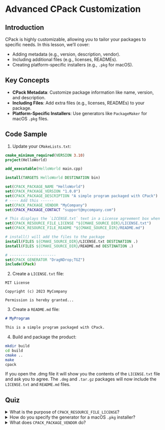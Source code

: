# Advanced CPack Customization

## Introduction

CPack is highly customizable, allowing you to tailor your packages to specific needs. In this lesson, we’ll cover:

* Adding metadata (e.g., version, description, vendor).
* Including additional files (e.g., licenses, READMEs).
* Creating platform-specific installers (e.g., `.pkg` for macOS).

## Key Concepts

* **CPack Metadata**: Customize package information like name, version, and description.
* **Including Files**: Add extra files (e.g., licenses, READMEs) to your package.
* **Platform-Specific Installers**: Use generators like `PackageMaker` for macOS `.pkg` files.

## Code Sample

1. Update your `CMakeLists.txt`:


```cmake
cmake_minimum_required(VERSION 3.10)
project(HelloWorld)

add_executable(HelloWorld main.cpp)

install(TARGETS HelloWorld DESTINATION bin)

set(CPACK_PACKAGE_NAME "HelloWorld")
set(CPACK_PACKAGE_VERSION "1.0.0")
set(CPACK_PACKAGE_DESCRIPTION "A simple program packaged with CPack")
# ---- Add this ------
set(CPACK_PACKAGE_VENDOR "MyCompany")
set(CPACK_PACKAGE_CONTACT "support@mycompany.com")

# This displays the `LICENSE.txt` text in a License agreement box when you double-click the `dmg` but doesn't include the actual file in the package.
set(CPACK_RESOURCE_FILE_LICENSE "${CMAKE_SOURCE_DIR}/LICENSE.txt")
set(CPACK_RESOURCE_FILE_README "${CMAKE_SOURCE_DIR}/README.md")

# install() will add the files to the package
install(FILES ${CMAKE_SOURCE_DIR}/LICENSE.txt DESTINATION .)
install(FILES ${CMAKE_SOURCE_DIR}/README.md DESTINATION .)

# ---------------------
set(CPACK_GENERATOR "DragNDrop;TGZ")
include(CPack)
```


2. Create a `LICENSE.txt` file:


```
MIT License

Copyright (c) 2023 MyCompany

Permission is hereby granted...
```


3. Create a `README.md` file:


```markdown
# MyProgram

This is a simple program packaged with CPack.
```


4. Build and package the product:


```bash
mkdir build
cd build
cmake ..
make
cpack
```


If you open the .dmg file it will show you the contents of the `LICENSE.txt` file and ask you to agree. The `.dmg` and `.tar.gz` packages will now include the `LICENSE.txt` and `README.md` files.

## Quiz

<details>

<summary>What is the purpose of <code>CPACK_RESOURCE_FILE_LICENSE</code>?</summary>

`CPACK_RESOURCE_FILE_LICENSE` specifies the license file to include in the package.

</details>

<details>

<summary>How do you specify the generator for a macOS <code>.pkg</code> installer?</summary>

You specify the generator for a macOS `.pkg` installer using `set(CPACK_GENERATOR "PackageMaker")`.

</details>

<details>

<summary>What does <code>CPACK_PACKAGE_VENDOR</code> do?</summary>

`CPACK_PACKAGE_VENDOR` specifies the vendor name for the package.

</details>
